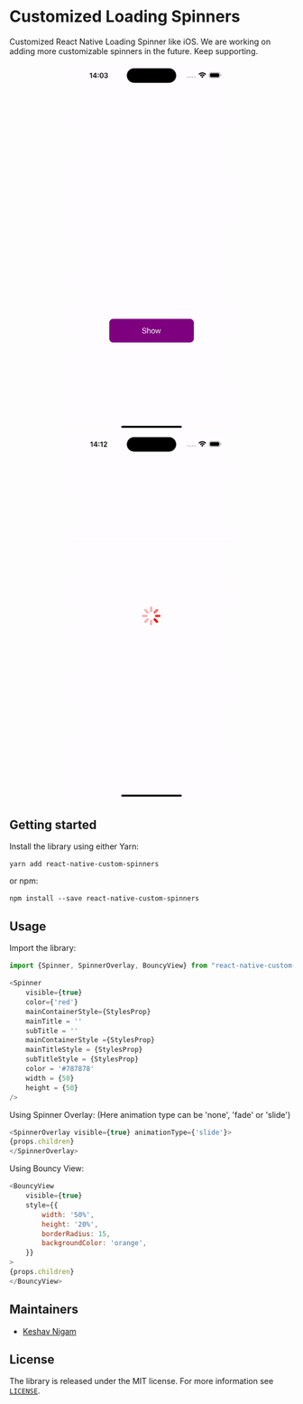 # Customized Loading Spinners

Customized React Native Loading Spinner like iOS. We are working on adding more customizable spinners in the future. Keep supporting.

<p align="center">
<img src="https://github.com/keshav2906/react-native-custom-spinners/blob/develop/BouncyView.gif" width="300"> <img src="https://github.com/keshav2906/react-native-custom-spinners/blob/develop/Spinner.gif" width="300">
</p>

## Getting started
Install the library using either Yarn:

```
yarn add react-native-custom-spinners
```

or npm:

```
npm install --save react-native-custom-spinners
```

## Usage
Import the library:

```javascript
import {Spinner, SpinnerOverlay, BouncyView} from "react-native-custom-spinners";
```
```javascript
<Spinner 
    visible={true} 
    color={'red'}
    mainContainerStyle={StylesProp}
    mainTitle = ''
    subTitle = ''
    mainContainerStyle ={StylesProp}
    mainTitleStyle = {StylesProp}
    subTitleStyle = {StylesProp}
    color = '#787878'
    width = {50}
    height = {50}
/>
```

Using Spinner Overlay:
(Here animation type can be 'none', 'fade' or 'slide')


```javascript
<SpinnerOverlay visible={true} animationType={'slide'}>
{props.children}
</SpinnerOverlay>
```

Using Bouncy View:

```javascript
<BouncyView
    visible={true}
    style={{
        width: '50%',
        height: '20%',
        borderRadius: 15,
        backgroundColor: 'orange',
    }}
>
{props.children}
</BouncyView>
```

## Maintainers

* [Keshav Nigam](https://github.com/keshav2906)

## License

The library is released under the MIT license. For more information see [`LICENSE`](/LICENSE).